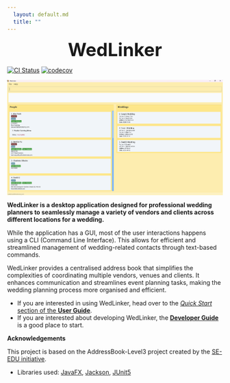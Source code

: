```yaml
---
  layout: default.md
  title: ""
---
```


<body>
  <div style="display: flex; justify-content: center; align-items: center;">
    <span class="parisienne-regular" style="font-size: 3em; font-weight: bold;">
      WedLinker
    </span>
  </div>
</body>

[![CI Status](https://github.com/AY2425S1-CS2103T-F15-4/tp/workflows/Java%20CI/badge.svg)](https://github.com/se-edu/addressbook-level3/actions)
[![codecov](https://codecov.io/gh/AY2425S1-CS2103T-F15-4/tp/graph/badge.svg?token=Q1U9KRM30F)](https://codecov.io/gh/AY2425S1-CS2103T-F15-4/tp)

<div style="display: flex; justify-content: center; align-items: center;">
  <img alt="WedLinker UI" src="images/Ui.png" width="700" onclick="openModal(this)" />
</div>

**WedLinker is a desktop application designed for professional wedding planners to seamlessly manage a variety of
vendors and clients across different locations for a wedding.**

While the application has a GUI, most of the user interactions happens using a CLI (Command Line Interface).
This allows for efficient and streamlined management of wedding-related contacts through text-based commands.

WedLinker provides a centralised address book that simplifies the complexities of coordinating multiple vendors,
venues and clients. It enhances communication and streamlines event planning tasks, making the wedding planning process
more organised and efficient.


* If you are interested in using WedLinker, head over to the [_Quick Start_ section of the **User Guide**](UserGuide.html#quick-start).
* If you are interested about developing WedLinker, the [**Developer Guide**](DeveloperGuide.html) is a good place to start.


**Acknowledgements**

This project is based on the AddressBook-Level3 project created by the [SE-EDU initiative](https://se-education.org).

* Libraries used: [JavaFX](https://openjfx.io/), [Jackson](https://github.com/FasterXML/jackson), [JUnit5](https://github.com/junit-team/junit5)
